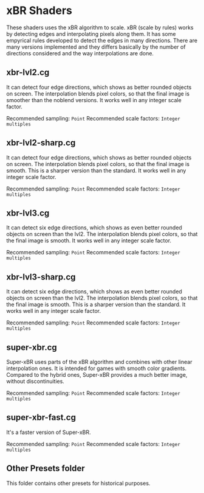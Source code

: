 xBR Shaders
=======
These shaders uses the xBR algorithm to scale. xBR (scale by rules) works by detecting edges and interpolating pixels along them. It has some empyrical rules developed to detect the edges in many directions. There are many versions implemented and they differs basically by the number of directions considered and the way interpolations are done.


xbr-lvl2.cg
--------------

It can detect four edge directions, which shows as better rounded objects on screen. The interpolation blends pixel colors, so that the final image is smoother than the noblend versions. It works well in any integer scale factor.

Recommended sampling: `Point`
Recommended scale factors: `Integer multiples`

xbr-lvl2-sharp.cg
--------------

It can detect four edge directions, which shows as better rounded objects on screen. The interpolation blends pixel colors, so that the final image is smooth. This is a sharper version than the standard. It works well in any integer scale factor.

Recommended sampling: `Point`
Recommended scale factors: `Integer multiples`


xbr-lvl3.cg
--------------

It can detect six edge directions, which shows as even better rounded objects on screen than the lvl2. The interpolation blends pixel colors, so that the final image is smooth. It works well in any integer scale factor.

Recommended sampling: `Point`
Recommended scale factors: `Integer multiples`

xbr-lvl3-sharp.cg
--------------

It can detect six edge directions, which shows as even better rounded objects on screen than the lvl2. The interpolation blends pixel colors, so that the final image is smooth. This is a sharper version than the standard. It works well in any integer scale factor.

Recommended sampling: `Point`
Recommended scale factors: `Integer multiples`

super-xbr.cg
--------------

Super-xBR uses parts of the xBR algorithm and combines with other linear interpolation ones. It is intended for games with smooth color gradients. Compared to the hybrid ones, Super-xBR provides a much better image, without discontinuities.

Recommended sampling: `Point`
Recommended scale factors: `Integer multiples`

super-xbr-fast.cg
--------------

It's a faster version of Super-xBR.

Recommended sampling: `Point`
Recommended scale factors: `Integer multiples`

Other Presets folder
--------------

This folder contains other presets for historical purposes.
